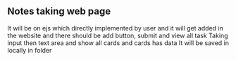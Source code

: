 ## Notes taking web page 
It will be on ejs which directly implemented by user and it will get added in the website and there should be add button, submit and view all task
Taking input then text area and show all cards and cards has data
It will be saved in locally in folder